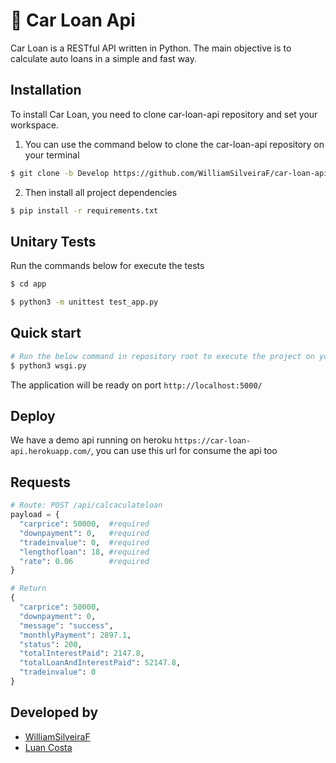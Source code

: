 # :car: Car Loan Api

Car Loan is a RESTful API written in Python. The main objective is to calculate auto loans in a simple and fast way.

## Installation

To install Car Loan, you need to clone car-loan-api repository and set your workspace.

1. You can use the command below to clone the car-loan-api repository on your terminal

```sh
$ git clone -b Develop https://github.com/WilliamSilveiraF/car-loan-api.git
```

2. Then install all project dependencies

```sh
$ pip install -r requirements.txt
```

## Unitary Tests

Run the commands below for execute the tests
```sh
$ cd app
```
```sh
$ python3 -m unittest test_app.py
```

## Quick start

```sh
# Run the below command in repository root to execute the project on your local machine
$ python3 wsgi.py
```
The application will be ready on port `http://localhost:5000/`

## Deploy

We have a demo api running on heroku `https://car-loan-api.herokuapp.com/`, you can use this url for consume the api too

## Requests

```python
# Route: POST /api/calcaculateloan
payload = {
  "carprice": 50000,  #required
  "downpayment": 0,   #required
  "tradeinvalue": 0,  #required
  "lengthofloan": 18, #required
  "rate": 0.06        #required
}
```

```python
# Return
{
  "carprice": 50000,
  "downpayment": 0,
  "message": "success",
  "monthlyPayment": 2897.1,
  "status": 200,
  "totalInterestPaid": 2147.8,
  "totalLoanAndInterestPaid": 52147.8,
  "tradeinvalue": 0
}
```

##  Developed by
- [WilliamSilveiraF](https://github.com/WilliamSilveiraF)
- [Luan Costa](https://github.com/gatitoz-luan)
